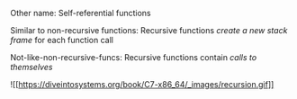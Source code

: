 Other name: Self-referential functions

Similar to non-recursive functions: Recursive functions *create a new stack frame* for each function call

Not-like-non-recursive-funcs: Recursive functions contain *calls to themselves*

![[https://diveintosystems.org/book/C7-x86_64/_images/recursion.gif]]